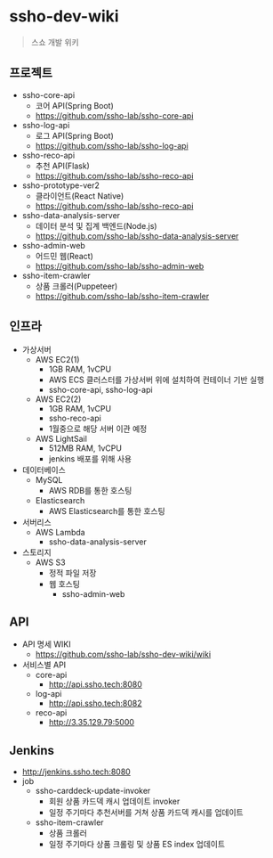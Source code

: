 # ssho-dev-wiki
> 스쇼 개발 위키

## 프로젝트

 - ssho-core-api
   - 코어 API(Spring Boot)
   - https://github.com/ssho-lab/ssho-core-api
 - ssho-log-api
   - 로그 API(Spring Boot)
   - https://github.com/ssho-lab/ssho-log-api
 - ssho-reco-api
   - 추천 API(Flask)
   - https://github.com/ssho-lab/ssho-reco-api
 - ssho-prototype-ver2
   - 클라이언트(React Native)
   - https://github.com/ssho-lab/ssho-reco-api
 - ssho-data-analysis-server
   - 데이터 분석 및 집계 백엔드(Node.js)
   - https://github.com/ssho-lab/ssho-data-analysis-server
 - ssho-admin-web
   - 어드민 웹(React)
   - https://github.com/ssho-lab/ssho-admin-web
 - ssho-item-crawler
   - 상품 크롤러(Puppeteer)
   - https://github.com/ssho-lab/ssho-item-crawler
 
## 인프라
  - 가상서버
    - AWS EC2(1)
      - 1GB RAM, 1vCPU
      - AWS ECS 클러스터를 가상서버 위에 설치하여 컨테이너 기반 실행
      - ssho-core-api, ssho-log-api
    - AWS EC2(2)
      - 1GB RAM, 1vCPU
      - ssho-reco-api
      - 1월중으로 해당 서버 이관 예정
    - AWS LightSail
      - 512MB RAM, 1vCPU
      - jenkins 배포를 위해 사용
 - 데이터베이스
   - MySQL
     - AWS RDB를 통한 호스팅
   - Elasticsearch
     - AWS Elasticsearch를 통한 호스팅
 - 서버리스
   - AWS Lambda
     - ssho-data-analysis-server
 - 스토리지
   - AWS S3
     - 정적 파일 저장
     - 웹 호스팅
       - ssho-admin-web

## API
 - API 명세 WIKI
   - https://github.com/ssho-lab/ssho-dev-wiki/wiki
 - 서비스별 API
   - core-api
     - http://api.ssho.tech:8080 
   - log-api
     - http://api.ssho.tech:8082 
   - reco-api
     - http://3.35.129.79:5000
     
## Jenkins
 - http://jenkins.ssho.tech:8080
 - job
    - ssho-carddeck-update-invoker
      - 회원 상품 카드덱 캐시 업데이트 invoker
      - 일정 주기마다 추천서버를 거쳐 상품 카드덱 캐시를 업데이트
    - ssho-item-crawler
      - 상품 크롤러
      - 일정 주기마다 상품 크롤링 및 상품 ES index 업데이트
